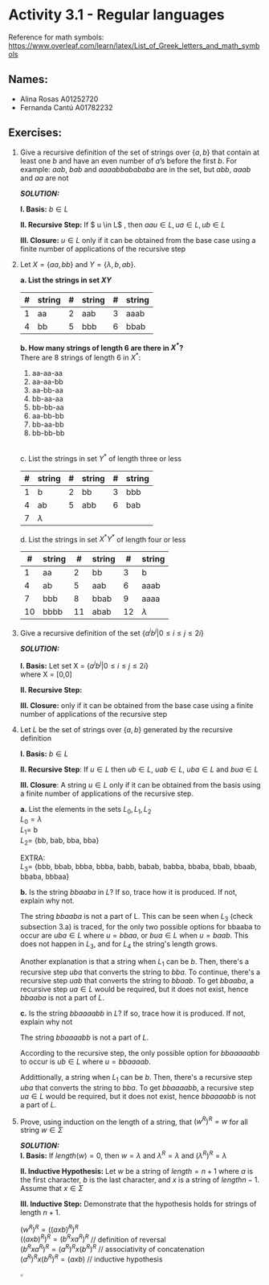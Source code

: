 # Activity 3.1 - Regular languages

Reference for math symbols:
https://www.overleaf.com/learn/latex/List_of_Greek_letters_and_math_symbols

## Names:
- Alina Rosas A01252720
- Fernanda Cantú A01782232


## Exercises:


1. Give a recursive definition of the set of strings over $\{a, b\}$ that
    contain at least one $b$ and have an even number of $a$’s before the
    first $b$.
    For example: $aab$, $bab$ and $aaaabbabababa$ are in the set,
    but $abb$, $aaab$ and $aa$ are not

    _**SOLUTION:**_ <br>

    **I. Basis:** $b \in L$ <br>

    **II. Recursive Step:** If $ u \in L$ , then $aau \in L, ua \in L, ub \in L$<br>

    **III. Closure:** $u \in L$ only if it can be obtained from the base case using a finite number of applications of the recursive step <br>


2. Let $X = \{aa, bb\}$ and $Y = \{\lambda, b, ab\}$.

    **a. List the strings in set $XY$**

    #|string|#|string|#|string
    -|-|-|-|-|-
    1| aa |2| aab |3| aaab |
    4 | bb | 5 | bbb | 6 | bbab | 

    **b. How many strings of length 6 are there in $X^*$?** <br>
    There are 8 strings of length 6 in $X^*$: <br>
    <ol>
    <li>aa-aa-aa
    <li>aa-aa-bb
    <li>aa-bb-aa
    <li>bb-aa-aa
    <li>bb-bb-aa
    <li>aa-bb-bb
    <li>bb-aa-bb
    <li>bb-bb-bb
    </ol> <br>

    c. List the strings in set $Y^*$ of length three or less

    #|string|#|string|#|string
    -|-|-|-|-|-
    | 1 | b | 2 | bb | 3 | bbb |
    | 4 | ab | 5 | abb | 6 | bab |
    | 7 | $\lambda$

    d. List the strings in set $X^* Y^*$ of length four or less

    #|string|#|string|#|string
    -|-|-|-|-|-
    1 | aa | 2 | bb | 3 | b |
    4 | ab | 5 | aab | 6 | aaab |
    7 | bbb | 8 | bbab | 9 | aaaa |
    10 | bbbb | 11 | abab | 12 | $\lambda$

3. Give a recursive definition of the set $\{ a^ib^j | 0 ≤ i ≤ j ≤ 2i\}$

    _**SOLUTION:**_

    **I. Basis:**  Let set X = $\{ a^ib^j | 0 ≤ i ≤ j ≤ 2i\}$<br>
    where X = [0,0]

    **II. Recursive Step:** <br>

    **III. Closure:** only if it can be obtained from the base case using a finite number of applications of the recursive step <br>


4. Let $L$ be the set of strings over $\{a, b\}$ generated by the recursive
   definition

    **I. Basis:** $b \in L$

    **II. Recursive Step**: If $u \in L$ then $ub \in L$, $uab \in L$, $uba \in
    L$ and $bua \in L$

    **III. Closure**: A string $u \in L$ only if it can be obtained from the
    basis using a finite number of applications of the recursive step.

    **a.** List the elements in the sets $L_0, L_1, L_2$ <br>
    $L_0 = \lambda$ <br>
    $L_1 =$ b <br>
    $L_2 =$ {bb, bab, bba, bba} <br>
        
    EXTRA: <br>
    $L_3 =$ {bbb, bbab, bbba, bbba, babb, babab, babba, bbaba, bbab, bbaab, bbaba, bbbaa}


    **b.** Is the string $bbaaba$ in $L$? If so, trace how it is produced.
    If not, explain why not.

    The string $bbaaba$ is not a part of L. This can be seen when $L_3$ (check subsection 3.a) is traced, for the only two possible options for bbaaba to occur are $uba \in L$ where $u = bbaa$, or $bua \in L$ when $u = baab$. This does not happen in $L_3$, and for $L_4$ the string's length grows.

    Another explanation is that a string when $L_1$ can be $b$. Then, there's a recursive step $uba$ that converts the string to $bba$. To continue, there's a recursive step $uab$ that converts the string to $bbaab$. To get $bbaaba$, a recursive step $ua \in L$ would be required, but it does not exist, hence $bbaaba$ is not a part of $L$.

    **c.** Is the string $bbaaaabb$ in $L$? If so, trace how it is produced.
    If not, explain why not

    The string $bbaaaabb$ is not a part of $L$. 
    
    According to the recursive step, the only possible option for $bbaaaaabb$ to occur is $ub \in L$ where $u = bbaaaab$.

    Addittionally, a string when $L_1$ can be $b$. Then, there's a recursive step $uba$ that converts the string to $bba$. To get $bbaaaabb$, a recursive step $ua \in L$ would be required, but it does not exist, hence $bbaaaabb$ is not a part of $L$.

5. Prove, using induction on the length of a string, that $(w^R)^R = w$ for all string $w \in \Sigma$

    _**SOLUTION:**_ <br>
    **I. Basis:** If $length(w) = 0$, then $w = \lambda$ and $\lambda^R = \lambda$ and $(\lambda^R)^R = \lambda$ <br>

    **II. Inductive Hypothesis:** Let $w$ be a string of $length = n + 1$ where $a$ is the first character, $b$ is the last character, and $x$ is a string of $length n - 1$. Assume that $x \in \Sigma$

    **III. Inductive Step:** Demonstrate that the hypothesis holds for strings of length $n + 1$. <br>

    $(w^R)^R = ((axb)^R)^R$ <br>
    $((axb)^R)^R = (b^Rxa^R)^R$ // definition of reversal <br>
    $(b^Rxa^R)^R = (a^R)^Rx(b^R)^R$ // associativity of concatenation <br>
    $(a^R)^R x (b^R)^R = (axb)$ // inductive hypothesis <br>

    $\square$


